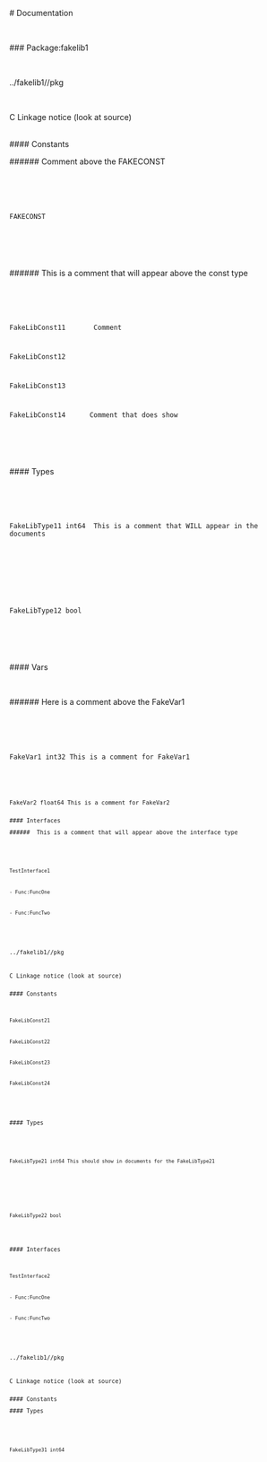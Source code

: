 <p># Documentation</p><br><p>### Package:fakelib1</p><br><p>../fakelib1//pkg</p><br><p>C Linkage notice (look at source)</p><br>#### Constants  <br><p>###### Comment above the FAKECONST</p><br><p><pre><code></p><br><p>FAKECONST      </p><br><p></code></pre></p><br><p>######  This is a comment that will appear above the const type</p><br><p><pre><code></p><br><p>FakeLibConst11       Comment</p><br><p>FakeLibConst12      </p><br><p>FakeLibConst13      </p><br><p>FakeLibConst14      Comment that does show</p><br><p></code></pre></p><br><p>#### Types</p><br><p><pre><code></p><br><p>FakeLibType11 int64  This is a comment that WILL appear in the documents</p><br><p></code></pre></p><br><p><pre><code></p><br><p>FakeLibType12 bool </p><br><p></code></pre></p><br><p>#### Vars</p><br><p>###### Here is a comment above the FakeVar1</p><br><p><pre><code></p><br><p>FakeVar1 int32 This is a comment for FakeVar1</p><br><p><pre><code></p><br><p>FakeVar2 float64 This is a comment for FakeVar2</p><br>#### Interfaces  
<p>######  This is a comment that will appear above the interface type</p><br><p><pre><code></p><br><p>TestInterface1</p><br><p>- Func:FuncOne</p><br><p>- Func:FuncTwo</p><br><p></code></pre></p><br><p>../fakelib1//pkg</p><br><p>C Linkage notice (look at source)</p><br>#### Constants  <br><p><pre><code></p><br><p>FakeLibConst21      </p><br><p>FakeLibConst22      </p><br><p>FakeLibConst23      </p><br><p>FakeLibConst24      </p><br><p></code></pre></p><br><p>#### Types</p><br><p><pre><code></p><br><p>FakeLibType21 int64 This should show in documents for the FakeLibType21</p><br><p></code></pre></p><br><p><pre><code></p><br><p>FakeLibType22 bool </p><br><p></code></pre></p><br>#### Interfaces  
<p><pre><code></p><br><p>TestInterface2</p><br><p>- Func:FuncOne</p><br><p>- Func:FuncTwo</p><br><p></code></pre></p><br><p>../fakelib1//pkg</p><br><p>C Linkage notice (look at source)</p><br>#### Constants  <br><p>#### Types</p><br><p><pre><code></p><br><p>FakeLibType31 int64 </p><br><p></code></pre></p><br>